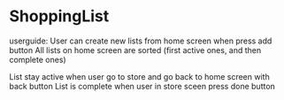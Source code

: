 # ShoppingList
userguide:
User can create new lists from home screen when press add button
All lists on home screen are sorted (first active ones, and then complete ones)

List stay active when user go to store and go back to home screen with back button
List is complete when user in store sceen press done button
